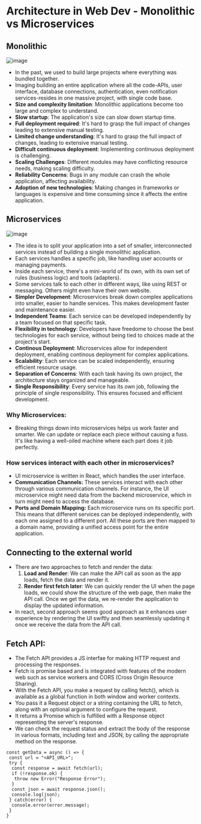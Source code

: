 # Architecture in Web Dev - Monolithic vs Microservices
## Monolithic
![image](https://github.com/user-attachments/assets/823c55da-834b-4552-bd20-73f7d9f6ee48)
- In the past, we used to build large projects where everything was bundled together.
- Imaging building an entire application where all the code-APIs, user interface, database connections, authentication, even notification services-resides in one massive project, with single code base.
- **Size and complexity limitation**: Monolithic applications become too large and complex to understand.
- **Slow startup**: The application's size can slow down startup time.
- **Full deployment required**: It's hard to grasp the full impact of changes leading to extensive manual testing.
- **Limited change understanding**: It's hard to grasp the full impact of changes, leading to extensive manual testing.
- **Difficult continuous deployment**: Implementing continuous deployment is challenging.
- **Scaling Challenges**: Different modules may have conflicting resource needs, making scaling difficulty.
- **Reliability Concerns**: Bugs in any module can crash the whole application, affecting availability.
- **Adoption of new technologies**: Making changes in frameworks or languages is expensive and time consuming since it affects the entire application.

## Microservices
![image](https://github.com/user-attachments/assets/bd2e8b2f-52db-4ad8-bb74-b5e34800d90a)
- The idea is to split your application into a set of smaller, interconnected services instead of building a single monolithic application.
- Each services handles a specific job, like handling user accounts or managing payments.
- Inside each service, there's a mini-world of its own, with its own set of rules (business logic) and tools (adapters).
- Some services talk to each other in different ways, like using REST or messaging. Others might even have their own website.
- **Simpler Development**: Microservices break down complex applications into smaller, easier to handle services. This makes development faster and maintenance easier.
- **Independent Teams**: Each service can be developed independently by a team focused on that specific task.
- **Flexibility in technology**: Developers have freedome to choose the best technologies for each service, without being tied to choices made at the project's start.
- **Continous Deployment**: Microservices allow for independent deployment, enabling continous deployment for complex applications.
- **Scalability**: Each service can be scaled independently, ensuring efficient resource usage.
- **Separation of Concerns**: With each task having its own project, the architecture stays organized and manageable.
- **Single Responsibility**: Every service has its own job, following the principle of single responsibility. This ensures focused and efficient development.

### Why Microservices:
- Breaking things down into microservices helps us work faster and smarter. We can update or replace each piece without causing a fuss. It's like having a well-oiled machine where each part does it job perfectly.

### How services interact with each other in microservices?
 - UI microservice is written in React, which handles the user interface.
 - **Communication Channels:** These services interact with each other through various communication channels. For instance, the UI microservice might need data from the backend microservice, which in turn might need to access the database.
 - **Ports and Domain Mapping:** Each microservice runs on its specific port. This means that different services can be deployed independently, with each one assigned to a different port. All these ports are then mapped to a domain name, providing a unified access point for the entire application.

## Connecting to the external world
- There are two approaches to fetch and render the data:
  1. **Load and Render**: We can make the API call as soon as the app loads, fetch the data and render it.
  2. **Render first fetch later**: We can quickly render the UI when the page loads, we could show the structure of the web page, then make the API call. Once we get the data, we re-render the application to display the updated information.
- In react, second approach seems good approach as it enhances user experience by rendering the UI swiftly and then seamlessly updating it once we receive the data from the API call.

## Fetch API:
- The Fetch API provides a JS interfae for making HTTP request and processing the responses.
- Fetch is promise based and is integrated with features of the modern web such as service workers and CORS (Cross Origin Resource Sharing).
- With the Fetch API, you make a request by calling fetch(), which is available as a global function in both window and worker contexts.
- You pass it a Request object or a string containing the URL to fetch, along with an optional argument to configure the request.
- It returns a Promise which is fulfilled with a Response object representing the server's response.
- We can check the request status and extract the body of the response in various formats, including text and JSON, by calling the appropriate method on the response.
```
const getData = async () => {
 const url = "<API_URL>";
 try {
  const response = await fetch(url);
  if (!response.ok) {
   throw new Error("Response Error");
  }
  const json = await response.json();
  console.log(json);
 } catch(error) {
  console.error(error.message);
 }
}
```
